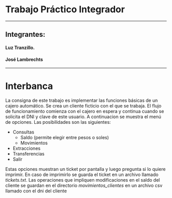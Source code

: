 # Trabajo Práctico Integrador
*** 
## __Integrantes:__

#### Luz Tranzillo.
#### José Lambrechts

***
# Interbanca

La consigna de este trabajo es implementar las funciones básicas de un cajero automático.
Se crea un cliente ficticio con el que se trabaja. El flujo de funcionamiento comienza con el cajero en espera y continua cuando se solicita el DNI y clave de este usuario. A continuacion se muestra el menú de opciones. Las posibilidades son las siguientes:
 * Consultas
    * Saldo (permite elegir entre pesos o soles)
    * Movimientos
* Extracciones
* Transferencias
* Salir

Estas opciones muestran un ticket por pantalla y luego pregunta si lo quiere imprimir. En caso de imprimirlo se guarda el ticket en un archivo llamado *tickets.txt*.
Las operaciones que impliquen modificaciones en el saldo del cliente se guardan en el directorio *movimientos_clientes* en un archivo csv llamado con el dni del cliente